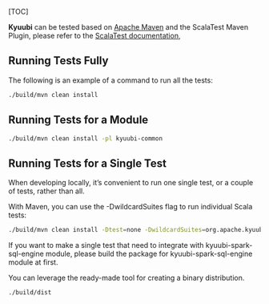 [TOC]


**Kyuubi** can be tested based on [Apache Maven](https://maven.apache.org) and the ScalaTest Maven Plugin,
please refer to the [ScalaTest documentation](https://www.scalatest.org/user_guide/using_the_scalatest_maven_plugin),

## Running Tests Fully

The following is an example of a command to run all the tests:

```bash
./build/mvn clean install
```

## Running Tests for a Module

```bash
./build/mvn clean install -pl kyuubi-common
```

## Running Tests for a Single Test

When developing locally, it’s convenient to run one single test, or a couple of tests, rather than all.

With Maven, you can use the -DwildcardSuites flag to run individual Scala tests:

```bash
./build/mvn clean install -Dtest=none -DwildcardSuites=org.apache.kyuubi.service.FrontendServiceSuite
```

If you want to make a single test that need to integrate with kyuubi-spark-sql-engine module, please build the package
for kyuubi-spark-sql-engine module at first.

You can leverage the ready-made tool for creating a binary distribution.

```bash
./build/dist
```


